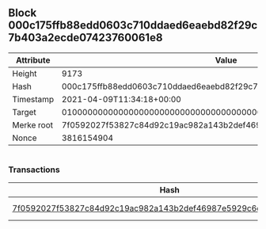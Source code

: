 ## Block 000c175ffb88edd0603c710ddaed6eaebd82f29c7b403a2ecde07423760061e8

Attribute | Value
--- | ---
Height | 9173
Hash | 000c175ffb88edd0603c710ddaed6eaebd82f29c7b403a2ecde07423760061e8
Timestamp | 2021-04-09T11:34:18+00:00
Target | 0100000000000000000000000000000000000000000000000000000000000000
Merke root | 7f0592027f53827c84d92c19ac982a143b2def46987e5929c6d85d0a592990d8
Nonce | 3816154904

```

```

### Transactions

Hash | Amount
--- | ---
[7f0592027f53827c84d92c19ac982a143b2def46987e5929c6d85d0a592990d8](7f0592027f53827c84d92c19ac982a143b2def46987e5929c6d85d0a592990d8.md) | 10.00000000 SKEPTI 
